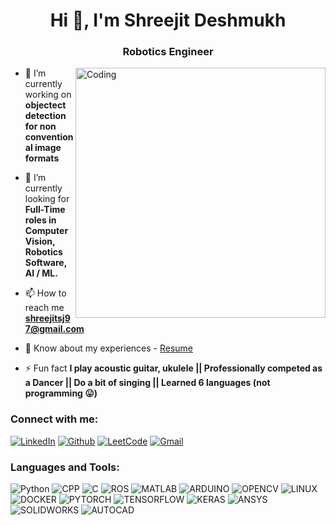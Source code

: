<h1 align="center">Hi 👋, I'm Shreejit Deshmukh</h1>
<h3 align="center">Robotics Engineer</h3>
<img align="right" alt="Coding" width="400" src="https://media.tenor.com/ujtysPw05X8AAAAM/wall-e-waving.gif">

- 🔭 I’m currently working on **objectect detection for non conventional image formats**

- 🌱 I’m currently looking for **Full-Time roles in Computer Vision, Robotics Software, AI / ML.**

- 📫 How to reach me **shreejitsj97@gmail.com**

- 📄 Know about my experiences - [Resume](https://drive.google.com/file/d/1B0V3bA2UTPHFf2ruBF46oR8hTjUtYcsr/view?usp=sharing)

- ⚡ Fun fact **I play acoustic guitar, ukulele || Professionally competed as a Dancer || Do a bit of singing || Learned 6 languages (not programming 😛)**

<h3 align="left">Connect with me:</h3>

[![LinkedIn](https://img.shields.io/badge/ShreejitDeshmukh-blue?logo=linkedin)](https://www.linkedin.com/in/shreejit-deshmukh-nu24/)
[![Github](https://img.shields.io/badge/ShreejitD-darkslategray?logo=github)](https://github.com/Shreejit-D)
[![LeetCode](https://img.shields.io/badge/ShreejitD-black?logo=leetcode)](https://leetcode.com/u/shreejitsj97/)
[![Gmail](https://img.shields.io/badge/shreejitsj97-white?logo=gmail)](mailto:shreejitsj97@gmail.com)

<h3 align="left">Languages and Tools:</h3>

![Python](https://img.shields.io/badge/python-yellow?logo=python)
![CPP](https://img.shields.io/badge/c%2B%2B-black?logo=c%2B%2B)
![C](https://img.shields.io/badge/c-gray?logo=c)
![ROS](https://img.shields.io/badge/ros2-darkblue?logo=ros)
![MATLAB](https://img.shields.io/badge/matlab-yellow?logo=matlab)
![ARDUINO](https://img.shields.io/badge/arduino-blue?logo=arduino)
![OPENCV](https://img.shields.io/badge/opencv-green?logo=opencv)
![LINUX](https://img.shields.io/badge/linux-white?logo=linux)
![DOCKER](https://img.shields.io/badge/docker-blue?logo=docker)
![PYTORCH](https://img.shields.io/badge/pytorch-black?logo=pytorch)
![TENSORFLOW](https://img.shields.io/badge/tensorflow-white?logo=tensorflow)
![KERAS](https://img.shields.io/badge/keras-yellow?logo=keras)
![ANSYS](https://img.shields.io/badge/ansys-black?logo=ansys)
![SOLIDWORKS](https://img.shields.io/badge/solidworks-red?logo=dassaultsystemes)
![AUTOCAD](https://img.shields.io/badge/autocad-blue?logo=autocad)


